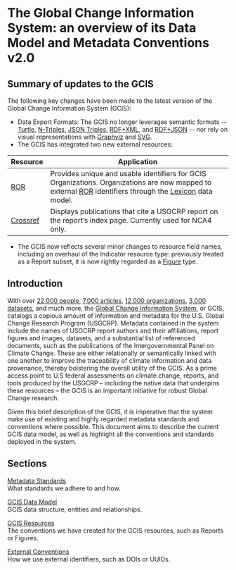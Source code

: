 # The Global Change Information System: an overview of its Data Model and Metadata Conventions v2.0


## Summary of updates to the GCIS

The following key changes have been  made to the latest version of the Global Change Information System (GCIS):
- Data Export Formats: The GCIS no longer leverages semantic formats -- [Turtle](https://www.w3.org/TR/turtle/), [N-Triples](https://www.w3.org/TR/n-triples/), [JSON Triples](https://www.w3.org/wiki/JSON_Triple_Sets), [RDF+XML](https://www.w3.org/TR/rdf-syntax-grammar/), and [RDF+JSON](https://www.w3.org/TR/rdf-json/) -- nor rely on visual representations with [Graphviz]() and [SVG](). 
- The GCIS has integrated two new external resources:

| Resource                               | Application                                                                                                                                                                                                                                                        |
|----------------------------------------|--------------------------------------------------------------------------------------------------------------------------------------------------------------------------------------------------------------------------------------------------------------------|
| [ROR](https://ror.org/)               | Provides unique and usable identifiers for GCIS Organizations. Organizations are now mapped to external  [ROR](https://ror.org/) identifiers through the [Lexicon](https://github.com/USGCRP/gcis-conventions/blob/v2.0.0/gcis_resources/lexicon.md) data model. |
| [Crossref](https://www.crossref.org/) | Displays publications that cite a USGCRP report on the report’s index page. Currently used for NCA4 only.                                                                                                                                                          |

- The GCIS now reflects several minor changes to resource field names, including an overhaul of the Indicator resource type: previously treated as a Report subset, it is now rightly regarded as a [Figure](https://github.com/USGCRP/gcis-conventions/blob/v2.0.0/gcis_resources/figure.md) type.




## Introduction

With over [22,000 people](https://data.globalchange.gov/person), [7,000 articles](https://data.globalchange.gov/article), [12,000 organizations](https://data.globalchange.gov/organization), [3,000 datasets](https://data.globalchange.gov/dataset), and much more, the [Global Change Information System](https://data.globalchange.gov/), or GCIS, catalogs a copious amount of information and metadata for the U.S. Global Change Research Program (USGCRP). Metadata contained in the system include the names of USGCRP report authors and their affiliations, report figures and images, datasets, and a substantial list of referenced documents, such as the publications of the Intergovernmental Panel on Climate Change. These are either relationally or semantically linked with one another to improve the traceability of climate information and data provenance, thereby bolstering the overall utility of the GCIS. As a prime access point to U.S federal assessments on climate change, reports, and tools produced by the USGCRP – including the native data that underpins these resources – the GCIS is an important initiative for robust Global Change research.  

Given this brief description of the GCIS, it is imperative that the system make use of existing and highly regarded metadata standards and conventions where possible. This document aims to describe the current GCIS data model, as well as highlight all the conventions and standards deployed in the system. 






## Sections

[Metadata Standards](metadata_standards)  
What standards we adhere to and how.

[GCIS Data Model](data_model)  
GCIS data structure, entities and relationships. 

[GCIS Resources](gcis_resources)  
The conventions we have created for the GCIS resources, such as Reports or Figures.  

[External Conventions](external_conventions)  
How we use external identifiers, such as DOIs or UUIDs.  



